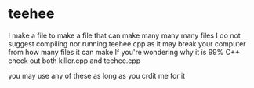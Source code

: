 # teehee
I make a file to make a file that can make many many many files
I do not suggest compiling nor running teehee.cpp as it may break your computer from how many files it can make
If you're wondering why it is 99% C++ check out both killer.cpp and teehee.cpp

you may use any of these as long as you crdit me for it
